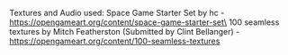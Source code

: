 Textures and Audio used: 
Space Game Starter Set by hc - https://opengameart.org/content/space-game-starter-set\
100 seamless textures by Mitch Featherston (Submitted by Clint Bellanger) - https://opengameart.org/content/100-seamless-textures
